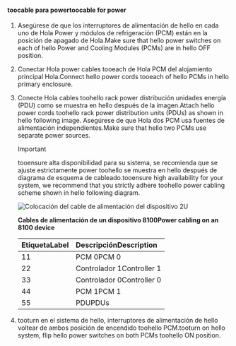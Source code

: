 <!--author=alkohli last changed: 9/16/15-->

#### <a name="toocable-for-power"></a><span data-ttu-id="6d0e9-101">toocable para power</span><span class="sxs-lookup"><span data-stu-id="6d0e9-101">toocable for power</span></span>
1. <span data-ttu-id="6d0e9-102">Asegúrese de que los interruptores de alimentación de hello en cada uno de Hola Power y módulos de refrigeración (PCM) están en la posición de apagado de Hola.</span><span class="sxs-lookup"><span data-stu-id="6d0e9-102">Make sure that hello power switches on each of hello Power and Cooling Modules (PCMs) are in hello OFF position.</span></span>
2. <span data-ttu-id="6d0e9-103">Conectar Hola power cables tooeach de Hola PCM del alojamiento principal Hola.</span><span class="sxs-lookup"><span data-stu-id="6d0e9-103">Connect hello power cords tooeach of hello PCMs in hello primary enclosure.</span></span>
3. <span data-ttu-id="6d0e9-104">Conecte Hola cables toohello rack power distribución unidades energía (PDU) como se muestra en hello después de la imagen.</span><span class="sxs-lookup"><span data-stu-id="6d0e9-104">Attach hello power cords toohello rack power distribution units (PDUs) as shown in hello following image.</span></span> <span data-ttu-id="6d0e9-105">Asegúrese de que Hola dos PCM usa fuentes de alimentación independientes.</span><span class="sxs-lookup"><span data-stu-id="6d0e9-105">Make sure that hello two PCMs use separate power sources.</span></span>
   
   > [!IMPORTANT]
   > <span data-ttu-id="6d0e9-106">tooensure alta disponibilidad para su sistema, se recomienda que se ajuste estrictamente power toohello se muestra en hello después de diagrama de esquema de cableado.</span><span class="sxs-lookup"><span data-stu-id="6d0e9-106">tooensure high availability for your system, we recommend that you strictly adhere toohello power cabling scheme shown in hello following diagram.</span></span> 
   > 
   > 
   
    ![Colocación del cable de alimentación del dispositivo 2U](./media/storsimple-cable-8100-for-power/HCSCableYour2UDeviceforPower.png)
   
    <span data-ttu-id="6d0e9-108">**Cables de alimentación de un dispositivo 8100**</span><span class="sxs-lookup"><span data-stu-id="6d0e9-108">**Power cabling on an 8100 device**</span></span>
   
   | <span data-ttu-id="6d0e9-109">Etiqueta</span><span class="sxs-lookup"><span data-stu-id="6d0e9-109">Label</span></span> | <span data-ttu-id="6d0e9-110">Descripción</span><span class="sxs-lookup"><span data-stu-id="6d0e9-110">Description</span></span> |
   |:--- |:--- |
   | <span data-ttu-id="6d0e9-111">1</span><span class="sxs-lookup"><span data-stu-id="6d0e9-111">1</span></span> |<span data-ttu-id="6d0e9-112">PCM 0</span><span class="sxs-lookup"><span data-stu-id="6d0e9-112">PCM 0</span></span> |
   | <span data-ttu-id="6d0e9-113">2</span><span class="sxs-lookup"><span data-stu-id="6d0e9-113">2</span></span> |<span data-ttu-id="6d0e9-114">Controlador 1</span><span class="sxs-lookup"><span data-stu-id="6d0e9-114">Controller 1</span></span> |
   | <span data-ttu-id="6d0e9-115">3</span><span class="sxs-lookup"><span data-stu-id="6d0e9-115">3</span></span> |<span data-ttu-id="6d0e9-116">Controlador 0</span><span class="sxs-lookup"><span data-stu-id="6d0e9-116">Controller 0</span></span> |
   | <span data-ttu-id="6d0e9-117">4</span><span class="sxs-lookup"><span data-stu-id="6d0e9-117">4</span></span> |<span data-ttu-id="6d0e9-118">PCM 1</span><span class="sxs-lookup"><span data-stu-id="6d0e9-118">PCM 1</span></span> |
   | <span data-ttu-id="6d0e9-119">5</span><span class="sxs-lookup"><span data-stu-id="6d0e9-119">5</span></span> |<span data-ttu-id="6d0e9-120">PDU</span><span class="sxs-lookup"><span data-stu-id="6d0e9-120">PDUs</span></span> |
4. <span data-ttu-id="6d0e9-121">tooturn en el sistema de hello, interruptores de alimentación de hello voltear de ambos posición de encendido toohello PCM.</span><span class="sxs-lookup"><span data-stu-id="6d0e9-121">tooturn on hello system, flip hello power switches on both PCMs toohello ON position.</span></span>

